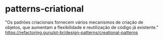 # patterns-criational
"Os padrões criacionais fornecem vários mecanismos de criação de objetos, que aumentam a flexibilidade e reutilização de código já existente."
https://refactoring.guru/pt-br/design-patterns/creational-patterns

